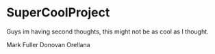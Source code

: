 # SuperCoolProject

Guys im having second thoughts, this might not be as cool as I thought.

Mark Fuller
Donovan Orellana
